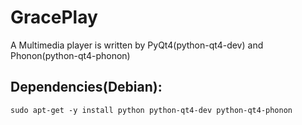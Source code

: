 GracePlay 
=========

A Multimedia player is written by PyQt4(python-qt4-dev) and Phonon(python-qt4-phonon)

Dependencies(Debian): 
---------------------------------------------------------
	sudo apt-get -y install python python-qt4-dev python-qt4-phonon 
